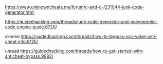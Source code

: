 
https://www.unknowncheats.me/forum/c-and-c-/231044-junk-code-generator.html


https://guidedhacking.com/threads/junk-code-generator-and-polymorphic-code-engine-guide.6720/

skimed
https://guidedhacking.com/threads/how-to-bypass-vac-valve-anti-cheat-info.8125/

unread
https://guidedhacking.com/threads/how-to-get-started-with-anticheat-bypass.9882/